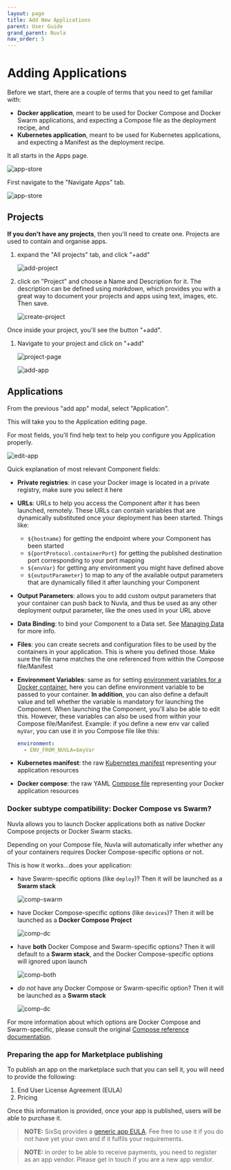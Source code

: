 ```yaml
---
layout: page
title: Add New Applications
parent: User Guide
grand_parent: Nuvla
nav_order: 5
---
```


# Adding Applications

Before we start, there are a couple of terms that you need to get familiar with:

 - **Docker application**, meant to be used for Docker Compose and Docker Swarm applications, and expecting a Compose file as the deployment recipe, and
 - **Kubernetes application**, meant to be used for Kubernetes applications, and expecting a Manifest as the deployment recipe.

It all starts in the Apps page.

![app-store](/assets/img/nuvla-app-marketplace.png)

First navigate to the "Navigate Apps" tab.

![app-store](/assets/img/nuvla-app-navigate.png)

## Projects

**If you don't have any projects**, then you'll need to create one. Projects are used to contain and organise apps.

 1. expand the "All projects" tab, and click "+add"
 
    ![add-project](/assets/img/add-new-project.png)

 2. click on "Project" and choose a Name and Description for it.  The description can be defined using *markdown*, which provides you with a great way to document your projects and apps using text, images, etc. Then save.
 
    ![create-project](/assets/img/create-project.png)
 
Once inside your project, you'll see the button "+add". 

 1. Navigate to your project and click on "+add"
 
    ![project-page](/assets/img/project-page.png)

    ![add-app](/assets/img/add-app.png)

## Applications

From the previous "add app" modal, select "Application".

This will take you to the Application editing page.

For most fields, you'll find help text to help you configure you Application properly. 

![edit-app](/assets/img/edit-app.png)

Quick explanation of most relevant Component fields:
 - **Private registries**: in case your Docker image is located in a private registry, make sure you select it here
 - **URLs**: URLs to help you access the Component after it has been launched, remotely. These URLs can contain variables that are dynamically substituted once your deployment has been started. Things like:
    - `${hostname}` for getting the endpoint where your Component has been started
    - `${portProtocol.containerPort}` for getting the published destination port corresponding to your port mapping
    - `${envVar}` for getting any environment you might have defined above
    - `${outputParameter}` to map to any of the available output parameters that are dynamically filled it after launching your Component
 - **Output Parameters**: allows you to add custom output parameters that your container can push back to Nuvla, and thus be used as any other deployment output parameter, like the ones used in your URL above 
 - **Data Binding**: to bind your Component to a Data set. See [Managing Data](/nuvla/advanced-usage/manage-data) for more info.
 - **Files**: you can create secrets and configuration files to be used by the containers in your application. This is where you defined those. Make sure the file name matches the one referenced from within the Compose file/Manifest
 - **Environment Variables**: same as for setting [environment variables for a Docker container](https://docs.docker.com/engine/reference/commandline/run/#env), here you can define environment variable to be passed to your container. **In addition**, you can also define a default value and tell whether the variable is mandatory for launching the Component. When launching the Component, you'll also be able to edit this.  However, these variables can also be used from within your Compose file/Manifest. Example: if you define a new env var called `myVar`, you can use it in you Compose file like this:
 
    ```yaml
    environment:
      - ENV_FROM_NUVLA=$myVar
    ```

 - **Kubernetes manifest**: the raw [Kubernetes manifest](https://kubernetes.io/docs/concepts/cluster-administration/manage-deployment/) representing your application resources
 - **Docker compose**: the raw YAML [Compose file](https://docs.docker.com/compose/compose-file/) representing your Docker application resources

 
### Docker subtype compatibility: Docker Compose vs Swarm?

Nuvla allows you to launch Docker applications both as native Docker Compose projects or Docker Swarm stacks.

Depending on your Compose file, Nuvla will automatically infer whether any of your containers requires Docker Compose-specific options or not.

This is how it works...does your application:
 - have Swarm-specific options (like `deploy`)? Then it will be launched as a **Swarm stack**
 
    ![comp-swarm](/assets/img/comp-swarm.png)
 
 - have Docker Compose-specific options (like `devices`)? Then it will be launched as a **Docker Compose Project**
 
    ![comp-dc](/assets/img/comp-dc.png)
 
 - have **both** Docker Compose and Swarm-specific options? Then it will default to a **Swarm stack**, and the Docker Compose-specific options will ignored upon launch
 
    ![comp-both](/assets/img/comp-both.png)
 
 - *do not* have any Docker Compose or Swarm-specific option? Then it will be launched as a **Swarm stack**
 
    ![comp-dc](/assets/img/comp-none.png)
 
For more information about which options are Docker Compose and Swarm-specific, please consult the original [Compose reference documentation](https://docs.docker.com/compose/compose-file).

 
### Preparing the app for Marketplace publishing

To publish an app on the marketplace such that you can sell it, you will need to provide the following:

 1. End User License Agreement (EULA)
 1. Pricing

Once this information is provided, once your app is published, users will be able to purchase it.

> **NOTE:** SixSq provides a [generic app EULA](https://sixsq.com/legal/generic-apps-license.html).  Fee free to use it if you do not have yet your own and if it fulfils your requirements.

> **NOTE:** in order to be able to receive payments, you need to register as an app vendor.  Please get in touch if you are a new app vendor.
